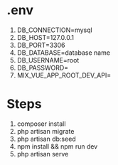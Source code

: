 # .env

1. DB_CONNECTION=mysql
2. DB_HOST=127.0.0.1
3. DB_PORT=3306
4. DB_DATABASE=database name
5. DB_USERNAME=root
6. DB_PASSWORD=
7. MIX_VUE_APP_ROOT_DEV_API=

# Steps

1. composer install
2. php artisan migrate
3. php artisan db:seed
4. npm install && npm run dev
5. php artisan serve